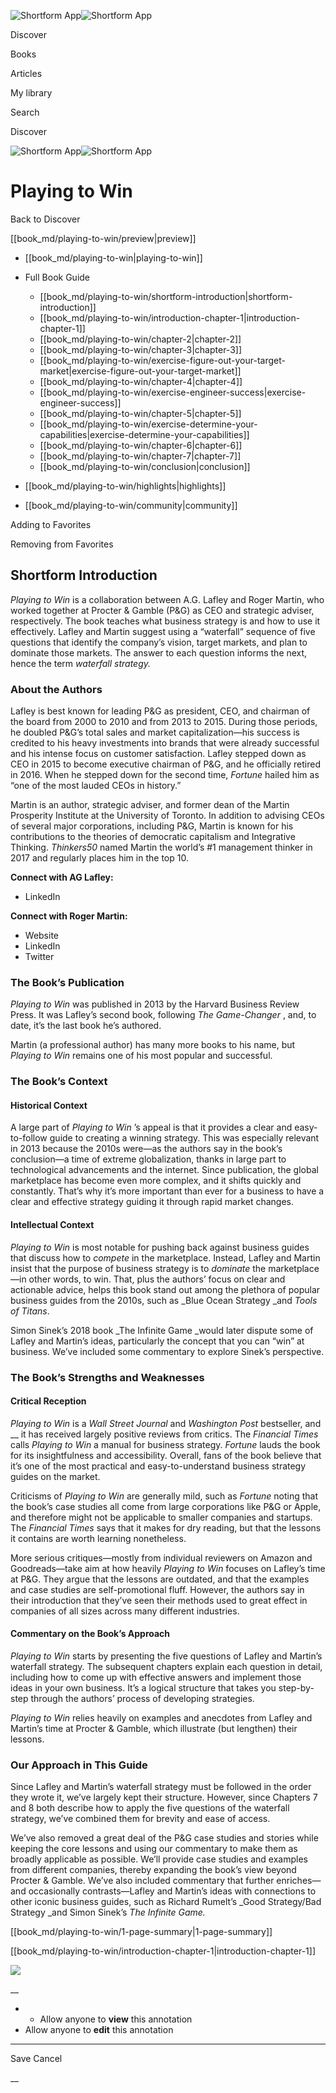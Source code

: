 ![Shortform App](/img/logo.36a2399e.svg)![Shortform App](/img/logo-dark.70c1b072.svg)

Discover

Books

Articles

My library

Search

Discover

![Shortform App](/img/logo.36a2399e.svg)![Shortform App](/img/logo-dark.70c1b072.svg)

# Playing to Win

Back to Discover

[[book_md/playing-to-win/preview|preview]]

  * [[book_md/playing-to-win|playing-to-win]]
  * Full Book Guide

    * [[book_md/playing-to-win/shortform-introduction|shortform-introduction]]
    * [[book_md/playing-to-win/introduction-chapter-1|introduction-chapter-1]]
    * [[book_md/playing-to-win/chapter-2|chapter-2]]
    * [[book_md/playing-to-win/chapter-3|chapter-3]]
    * [[book_md/playing-to-win/exercise-figure-out-your-target-market|exercise-figure-out-your-target-market]]
    * [[book_md/playing-to-win/chapter-4|chapter-4]]
    * [[book_md/playing-to-win/exercise-engineer-success|exercise-engineer-success]]
    * [[book_md/playing-to-win/chapter-5|chapter-5]]
    * [[book_md/playing-to-win/exercise-determine-your-capabilities|exercise-determine-your-capabilities]]
    * [[book_md/playing-to-win/chapter-6|chapter-6]]
    * [[book_md/playing-to-win/chapter-7|chapter-7]]
    * [[book_md/playing-to-win/conclusion|conclusion]]
  * [[book_md/playing-to-win/highlights|highlights]]
  * [[book_md/playing-to-win/community|community]]



Adding to Favorites 

Removing from Favorites 

## Shortform Introduction

_Playing to Win_ is a collaboration between A.G. Lafley and Roger Martin, who worked together at Procter & Gamble (P&G) as CEO and strategic adviser, respectively. The book teaches what business strategy is and how to use it effectively. Lafley and Martin suggest using a “waterfall” sequence of five questions that identify the company’s vision, target markets, and plan to dominate those markets. The answer to each question informs the next, hence the term _waterfall strategy._

### About the Authors

Lafley is best known for leading P&G as president, CEO, and chairman of the board from 2000 to 2010 and from 2013 to 2015. During those periods, he doubled P&G’s total sales and market capitalization—his success is credited to his heavy investments into brands that were already successful and his intense focus on customer satisfaction. Lafley stepped down as CEO in 2015 to become executive chairman of P&G, and he officially retired in 2016. When he stepped down for the second time, _Fortune_ hailed him as “one of the most lauded CEOs in history.”

Martin is an author, strategic adviser, and former dean of the Martin Prosperity Institute at the University of Toronto. In addition to advising CEOs of several major corporations, including P&G, Martin is known for his contributions to the theories of democratic capitalism and Integrative Thinking. _Thinkers50_ named Martin the world’s #1 management thinker in 2017 and regularly places him in the top 10.

**Connect with AG Lafley:**

  * LinkedIn



**Connect with Roger Martin:**

  * Website
  * LinkedIn
  * Twitter



### The Book’s Publication

_Playing to Win_ was published in 2013 by the Harvard Business Review Press. It was Lafley’s second book, following _The Game-Changer_ , and, to date, it’s the last book he’s authored.

Martin (a professional author) has many more books to his name, but _Playing to Win_ remains one of his most popular and successful.

### The Book’s Context

#### Historical Context

A large part of _Playing to Win_ ’s appeal is that it provides a clear and easy-to-follow guide to creating a winning strategy. This was especially relevant in 2013 because the 2010s were—as the authors say in the book’s conclusion—a time of extreme globalization, thanks in large part to technological advancements and the internet. Since publication, the global marketplace has become even more complex, and it shifts quickly and constantly. That’s why it’s more important than ever for a business to have a clear and effective strategy guiding it through rapid market changes.

#### Intellectual Context

_Playing to Win_ is most notable for pushing back against business guides that discuss how to _compete_ in the marketplace. Instead, Lafley and Martin insist that the purpose of business strategy is to _dominate_ the marketplace—in other words, to win. That, plus the authors’ focus on clear and actionable advice, helps this book stand out among the plethora of popular business guides from the 2010s, such as _Blue Ocean Strategy _and _Tools of Titans_.

Simon Sinek’s 2018 book _The Infinite Game _would later dispute some of Lafley and Martin’s ideas, particularly the concept that you can “win” at business. We’ve included some commentary to explore Sinek’s perspective.

### The Book’s Strengths and Weaknesses

#### Critical Reception

_Playing to Win_ is a _Wall Street Journal_ and _Washington Post_ bestseller, and __ it has received largely positive reviews from critics. The _Financial Times_ calls _Playing to Win_ a manual for business strategy. _Fortune_ lauds the book for its insightfulness and accessibility. Overall, fans of the book believe that it’s one of the most practical and easy-to-understand business strategy guides on the market.

Criticisms of _Playing to Win_ are generally mild, such as _Fortune_ noting that the book’s case studies all come from large corporations like P&G or Apple, and therefore might not be applicable to smaller companies and startups. The _Financial Times_ says that it makes for dry reading, but that the lessons it contains are worth learning nonetheless.

More serious critiques—mostly from individual reviewers on Amazon and Goodreads—take aim at how heavily _Playing to Win_ focuses on Lafley’s time at P&G. They argue that the lessons are outdated, and that the examples and case studies are self-promotional fluff. However, the authors say in their introduction that they’ve seen their methods used to great effect in companies of all sizes across many different industries.

#### Commentary on the Book’s Approach

_Playing to Win_ starts by presenting the five questions of Lafley and Martin’s waterfall strategy. The subsequent chapters explain each question in detail, including how to come up with effective answers and implement those ideas in your own business. It’s a logical structure that takes you step-by-step through the authors’ process of developing strategies.

_Playing to Win_ relies heavily on examples and anecdotes from Lafley and Martin’s time at Procter & Gamble, which illustrate (but lengthen) their lessons.

### Our Approach in This Guide

Since Lafley and Martin’s waterfall strategy must be followed in the order they wrote it, we’ve largely kept their structure. However, since Chapters 7 and 8 both describe how to apply the five questions of the waterfall strategy, we’ve combined them for brevity and ease of access.

We’ve also removed a great deal of the P&G case studies and stories while keeping the core lessons and using our commentary to make them as broadly applicable as possible. We’ll provide case studies and examples from different companies, thereby expanding the book’s view beyond Procter & Gamble. We’ve also included commentary that further enriches—and occasionally contrasts—Lafley and Martin’s ideas with connections to other iconic business guides, such as Richard Rumelt’s _Good Strategy/Bad Strategy _and Simon Sinek’s _The Infinite Game._

[[book_md/playing-to-win/1-page-summary|1-page-summary]]

[[book_md/playing-to-win/introduction-chapter-1|introduction-chapter-1]]

![](https://bat.bing.com/action/0?ti=56018282&Ver=2&mid=d18e9f7c-a041-487f-8390-545df141fb83&sid=f30c5e70639211ee87d33f0876d93783&vid=f30c9700639211eeb3a75d830392c94f&vids=0&msclkid=N&pi=0&lg=en-US&sw=800&sh=600&sc=24&nwd=1&tl=Shortform%20%7C%20Book&p=https%3A%2F%2Fwww.shortform.com%2Fapp%2Fbook%2Fplaying-to-win%2Fshortform-introduction&r=&lt=489&evt=pageLoad&sv=1&rn=209536)

__

  *   * Allow anyone to **view** this annotation
  * Allow anyone to **edit** this annotation



* * *

Save Cancel

__



